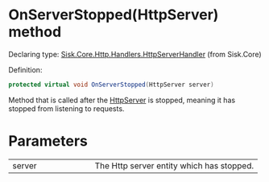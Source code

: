 <!--

Copyrights 2023 Sisk Framework - CypherPotato
Published under MIT license

!!! DO NOT EDIT THIS FILE !!!
This file was generated by a tool in the Sisk package. To edit the information in this documentation,
edit the XML documentation present in the Sisk source code.

-->


# OnServerStopped(HttpServer) method

Declaring type: [Sisk.Core.Http.Handlers.HttpServerHandler](/spec/Sisk.Core.Http.Handlers.HttpServerHandler.md) (from Sisk.Core)


Definition:

```cs
protected virtual void OnServerStopped(HttpServer server)
```

Method that is called after the <a href="/spec/Sisk.Core.Http.HttpServer.md">HttpServer</a> is stopped, meaning it has stopped from listening to requests.


# Parameters

<table>
    <tbody>
<tr>
    <td width="33%">server</td>
    <td>The Http server entity which has stopped.</td>
</tr>
    </tbody>
</table>

